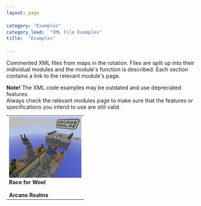 ```yaml
---
layout: page

category: "Examples"
category_lead:  "XML File Examples"
title:  "Examples"

---
```


Commented XML files from maps in the rotation. Files are split up into their individual modules and the module's function is described. Each section contains a link [<i class="fa fa-share"></i>](#) to the relevant module's page.

<div class="alert alert-warning"><strong>Note!</strong> The XML code examples may be outdated and use depreciated features.<br/> Always check the relevant modules page to make sure that the features or specifications you intend to use are still valid.</div>

<div class='table-responsive'>
  <table class='table table-striped table-condensed'>
    <tbody>
      <tr>
        <td class="text-center">
          <div class="pull-center">
          <img src="/img/examples/arcane_realms.png" alt="Arcane Realms" class="img-responsive center-block" url="/examples/arcane_realms">
          <br>
          <div class="alert alert-warning"><strong>Race for Wool</strong></div>
          <br>
          <strong>Arcane Realms</strong>
          </div>
        </td>
      </tr>
    </tbody>
  </table>
</div>
